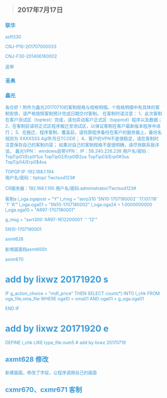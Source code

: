 <font color=3F9CD6 >

>## 2017年7月17日

### **联华**
asft330 

CNJ-P10-201707000033

CNJ-F30-201406160002

追单

### **圣奥**


### **鑫光**

各位好！附件为鑫光20170710的客制规格与规格明细。个规格明细中有具体的客制安排，请严格按照客制预计完成日期交付客制。
在客制时请注意：
    1、此次客制在客户测试区（toptest）完成，请勿异动客户正式区（topprod）程序以及数据；
    2、在客制前请将正式区程序搬迁至测试区，以保证客制在客户最新版本程序中进行；
    3、在搬迁、程序客制、覆盖前，请将原程序备份在客户的服务器上，备份名规则为 XXXXSSS.4gl年月日TCODE；
    4、客户的VPN不是很稳定，请在客制时注意保存自己的客制内容；
如果对自己的客制规格不是很明确，请尽快联系我详谈。
鑫光VPN：
windows自带VPN：
    IP：58.240.226.238
        用户名/密码：TopTip01/Erp0!1us
                    TopTip02/Erp0@2us
                    TopTip03/Erp0#3us
                    TopTip04/Erp0$4us

TOPGP IP :192.168.1.194   
    用户名/密码：tiptop/ Twctsod123#

CR服务器：192.168.1.195
    用户名/密码:administrator/Twctsod123#

客制a
l_oga.ogapost = "Y"
l_msg = "axrp310  '5N10-1707180002' '17/07/18' '1' 'A'"
l_oga.oga01 = "5N10-1707180002"
l_oga.oga24 = 1.0000000000
l_oga.oga10 = "AR97-1707180001"




g_msg = "axrt300 'AR97-1612200001' '' '12'"

5N10-1707190001

axmt628

新增画面档axmt600t

axmr670
# add by lixwz 20171920 s
   IF g_action_choice = "mdf_price" THEN
             SELECT count(*) INTO l_chk FROM oga_file,oma_file
     	  WHERE oga10 = oma01 AND oga01 = g_oga.oga01

   END IF
   # add by lixwz 20171920 e
DEFINE l_chk	       LIKE type_file.num5	# add by lixwz 20170719



## axmt628 修改

新建画面，修改了字段，让程序调用自己的画面

## cxmr670、cxmr671 客制

